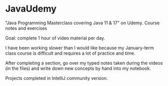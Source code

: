 # JavaUdemy
"Java Programming Masterclass covering Java 11 &amp; 17" on Udemy. Course notes and exercises

Goal: complete 1 hour of video material per day. 

I have been working slower than I would like because my January-term class course is difficult and requires a lot of practice and time.

After completing a section, go over my typed notes taken during the videos (in the files) and write down new concepts by hand into my notebook.

Projects completed in IntelliJ community version. 
